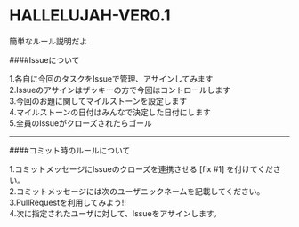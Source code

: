 HALLELUJAH-VER0.1
=================

簡単なルール説明だよ  

####Issueについて  

1.各自に今回のタスクをIssueで管理、アサインしてみます  
2.Issueのアサインはザッキーの方で今回はコントロールします  
3.今回のお題に関してマイルストーンを設定します  
4.マイルストーンの日付はみんなで決定した日付にします  
5.全員のIssueがクローズされたらゴール  

***
####コミット時のルールについて  

1.コミットメッセージにIssueのクローズを連携させる [fix #1] を付けてください。  
2.コミットメッセージには次のユーザニックネームを記載してください。  
3.PullRequestを利用してみよう!!  
4.次に指定されたユーザに対して、Issueをアサインします。
